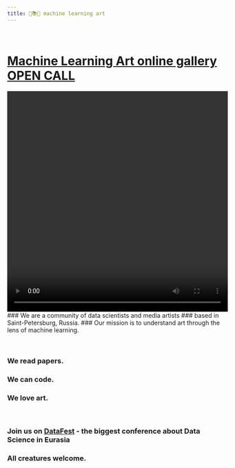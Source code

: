```yaml
---
title: 🤖📚🎨 machine learning art
---
```

&nbsp;
# [Machine Learning Art online gallery OPEN CALL](https://forms.gle/sd2Qd3cLTNPKLMw29)
<video autoplay="autoplay" loop="loop" width="512" height="512">
  <source src="/assets/images/4a460.mp4" type="video/mp4">
</video>
### We are a community of data scientists and media artists
### based in Saint-Petersburg, Russia. 
### Our mission is to understand art through the lens of machine learning.

&nbsp;

### We read papers.
### We can code.
### We love art.

&nbsp;

### Join us on [DataFest](https://fest.ai/2020) - the biggest conference about Data Science in Eurasia
### All creatures welcome. 

